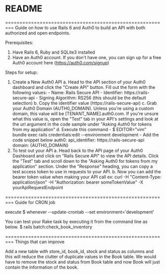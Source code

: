 # README
=========================================================
Guide on how to use Rails 6 and Auth0 to build an API with both authorized and open endpoints.

Prerequisites:
1. Have Rails 6, Ruby and SQLite3 installed 
2. Have an Auth0 account. If you don't have one, you can sign up for a free Auth0 account here (https://auth0.com/signup)

Steps for setup:
1. Create a New Auth0 API
	a. Head to the API section of your Auth0 dashboard and click the "Create API" button. Fill out the form with the following values:
		- Name: Rails Secure API
		- Identifier: https://rails-secure-api
		- Signing Algorithm: RS256 (this should be the default selection)
	b. Copy the identifier value (https://rails-secure-api) 
	c. Grab your Auth0 Domain (AUTH0_DOMAIN). Unless you're using a custom domain, this value will be [TENANT_NAME].auth0.com. If you're unsure what this value is, open the "Test" tab in your API's settings and look at the url argument in the code sample under "Asking Auth0 for tokens from my application"
	d. Execute this command 
		- $ EDITOR="vim" bundle exec rails credentials:edit --environment development
		- Add the code snippet below
			auth0:
			  api_identifier: https://rails-secure-api
			  domain: {AUTH0_DOMAIN}
2. To test out your API
	a. Head back to the API page of your Auth0 Dashboard and click on "Rails Secure API" to view the API details. Click the "Test" tab and scroll down to the "Asking Auth0 for tokens from my application" section. Under the "Response" heading, you can copy a test access token to use in requests to your API.
	b. Now you can add the bearer token value when making your API call
		ex: curl -H "Content-Type: application/json" -H "Authorization: bearer someTokenValue" -X yourApiRequestEndpoint

=========================================================
Guide for CRON job

execute $ whenever --update-crontab --set environment='development'

You can test your Rake task by executing it from the command line as below.
	$ rails batch:check_book_inventory

=========================================================
Things that can improve

Add a new table with store_id, book_id, stock and status as columns and this will reduce the clutter of duplicate values in the Book table.
We would have to remove the stock and status from Book table and now Book will just contain the information of the book.

